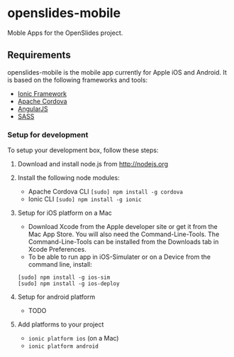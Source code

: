 # openslides-mobile
Moble Apps for the OpenSlides project.

## Requirements
openslides-mobile is the mobile app currently for Apple iOS and Android. It is based on the following frameworks and tools:

* [Ionic Framework](http://ionicframework.com)
* [Apache Cordova](http://cordova.apache.org)
* [AngularJS](https://angularjs.org)
* [SASS](http://sass-lang.com)

### Setup for development
To setup your development box, follow these steps:

1. Download and install node.js from http://nodejs.org

2. Install the following node modules: 
	* Apache Cordova CLI ```[sudo] npm install -g cordova```
	* Ionic CLI ```[sudo] npm install -g ionic ```
	
3. Setup for iOS platform on a Mac   
	* Download Xcode from the Apple developer site or get it from the Mac App Store. You will also need the Command-Line-Tools. The Command-Line-Tools can be installed from the Downloads tab in Xcode Preferences.
	* To be able to run app in iOS-Simulater or on a Device from the command line, install:
	 ```
	 [sudo] npm install -g ios-sim
	 [sudo] npm install -g ios-deploy
	 ```

4. Setup for android platform
	* TODO
	
5. Add platforms to your project
	* ```ionic platform ios``` (on a Mac)
	* ```ionic platform android```
		